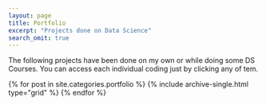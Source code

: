 ```yaml
---
layout: page
title: Portfolio
excerpt: "Projects done on Data Science"
search_omit: true
---
```

The following projects have been done on my own or while doing some DS Courses. You can access each individual coding just by clicking any of tem.

<div class="grid__wrapper">
  {% for post in site.categories.portfolio %}
    {% include archive-single.html type="grid" %}
  {% endfor %}
</div>
